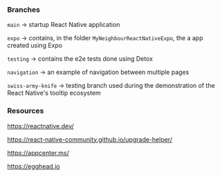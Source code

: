 ### Branches

`main` -> startup React Native application

`expo` -> contains, in the folder `MyNeighbourReactNativeExpo`, the a app created using Expo

`testing` -> contains the e2e tests done using Detox

`navigation` -> an example of navigation between multiple pages

`swiss-army-knife` -> testing branch used during the demonstration of the React Native's tooltip ecosystem

### Resources

https://reactnative.dev/

https://react-native-community.github.io/upgrade-helper/

https://appcenter.ms/

https://egghead.io
